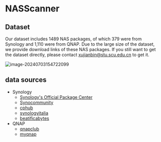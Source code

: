 # NASScanner

## Dataset

Our dataset includes 1489 NAS packages, of which 379 were from Synology and 1,110 were from QNAP. Due to the large size of the dataset, we provide download links of these NAS packages. If you still want to get the dataset directly, please contact xujianbin@stu.scu.edu.cn to get it. 

![image-20240703154722099](https://isodatop.oss-cn-beijing.aliyuncs.com/img/image-20240703154722099.png)

## data sources

- Synology
  - [Synology's Official Package Center](https://archive.synology.cn/download)
  - [Synocommunity](https://synocommunity.com/packages)
  - [cphub](https://www.cphub.net/)
  - [synologyitalia](https://spk.synologyitalia.com/)
  - [beatificabytes](https://www.beatificabytes.be/)
- QNAP
  - [qnapclub](https://www.qnapclub.eu/en/repo.xml)
  - [myqnap](https://myqnap.org/)
